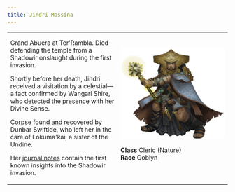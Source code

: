 ```yaml
---
title: Jindri Massina
---
```


<table style='width:100%'>
    <tr>
        <td>
            <p>Grand Abuera at Ter'Rambla. Died defending the temple from a Shadowir onslaught during the first invasion.</p>
            <p>Shortly before her death, Jindri received a visitation by a celestial—a fact confirmed by Wangari Shire, who detected the presence with her Divine Sense.</p>
            <p>Corpse found and recovered by Dunbar Swiftide, who left her in the care of Lokuma'kai, a sister of the Undine.</p>
            <p>Her <a href='/06-lore/04-jindris-faded-notes'>journal notes</a> contain the first known insights into the Shadowir invasion.</p>
        </td>
        <td style='width:50%'>
            <img src='../static/goblyn-jindri.png' />
            <ul style='list-style-type:none; padding-left:0'>
                <li style='margin:0'><strong>Class</strong> Cleric (Nature)</li>
                <li style='margin:0'><strong>Race</strong> Goblyn</li>
            </ul>
        </td>
    </tr>
</table>